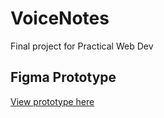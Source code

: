 # VoiceNotes
Final project for Practical Web Dev

## Figma Prototype
[View prototype here](https://www.figma.com/proto/dIgUuGjLUCjsIxdum1SX9A/VoiceNotes?node-id=2-3&t=SyLhFOqFVQMeCxl8-1&starting-point-node-id=2%3A3&content-scaling=responsive)
